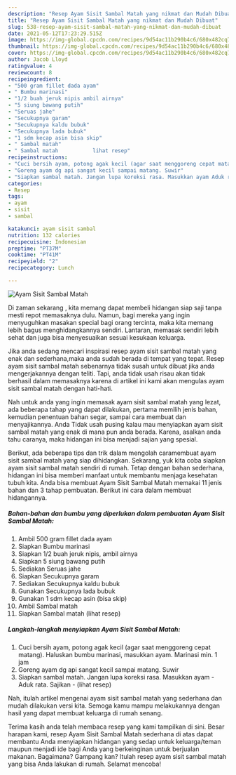 ```yaml
---
description: "Resep Ayam Sisit Sambal Matah yang nikmat dan Mudah Dibuat"
title: "Resep Ayam Sisit Sambal Matah yang nikmat dan Mudah Dibuat"
slug: 538-resep-ayam-sisit-sambal-matah-yang-nikmat-dan-mudah-dibuat
date: 2021-05-12T17:23:29.515Z
image: https://img-global.cpcdn.com/recipes/9d54ac11b290b4c6/680x482cq70/ayam-sisit-sambal-matah-foto-resep-utama.jpg
thumbnail: https://img-global.cpcdn.com/recipes/9d54ac11b290b4c6/680x482cq70/ayam-sisit-sambal-matah-foto-resep-utama.jpg
cover: https://img-global.cpcdn.com/recipes/9d54ac11b290b4c6/680x482cq70/ayam-sisit-sambal-matah-foto-resep-utama.jpg
author: Jacob Lloyd
ratingvalue: 4
reviewcount: 8
recipeingredient:
- "500 gram fillet dada ayam"
- " Bumbu marinasi"
- "1/2 buah jeruk nipis ambil airnya"
- "5 siung bawang putih"
- "Seruas jahe"
- "Secukupnya garam"
- "Secukupnya kaldu bubuk"
- "Secukupnya lada bubuk"
- "1 sdm kecap asin bisa skip"
- " Sambal matah"
- " Sambal matah           lihat resep"
recipeinstructions:
- "Cuci bersih ayam, potong agak kecil (agar saat menggoreng cepat matang). Haluskan bumbu marinasi, masukkan ayam. Marinasi min. 1 jam"
- "Goreng ayam dg api sangat kecil sampai matang. Suwir"
- "Siapkan sambal matah. Jangan lupa koreksi rasa. Masukkan ayam Aduk rata. Sajikan           (lihat resep)"
categories:
- Resep
tags:
- ayam
- sisit
- sambal

katakunci: ayam sisit sambal 
nutrition: 132 calories
recipecuisine: Indonesian
preptime: "PT37M"
cooktime: "PT41M"
recipeyield: "2"
recipecategory: Lunch

---
```



![Ayam Sisit Sambal Matah](https://img-global.cpcdn.com/recipes/9d54ac11b290b4c6/680x482cq70/ayam-sisit-sambal-matah-foto-resep-utama.jpg)

Di zaman  sekarang , kita memang dapat membeli hidangan siap saji tanpa mesti repot memasaknya dulu. Namun, bagi mereka yang ingin menyuguhkan masakan special bagi orang tercinta, maka kita memang lebih bagus menghidangkannya sendiri. Lantaran, memasak sendiri lebih sehat dan juga bisa menyesuaikan sesuai kesukaan keluarga.

Jika anda sedang mencari inspirasi resep ayam sisit sambal matah yang enak dan sederhana,maka anda sudah berada di tempat yang tepat. Resep ayam sisit sambal matah  sebenarnya tidak susah untuk dibuat jika anda mengerjakannya dengan teliti. Tapi, anda tidak usah risau akan tidak berhasil dalam memasaknya 
karena di artikel ini kami akan mengulas ayam sisit sambal matah dengan hati-hati.  



Nah untuk anda yang ingin memasak ayam sisit sambal matah yang lezat, ada beberapa tahap yang dapat dilakukan, pertama memilih jenis bahan, kemudian penentuan bahan segar, sampai cara membuat dan menyajikannya. Anda Tidak usah pusing kalau mau menyiapkan ayam sisit sambal matah yang enak di mana pun anda berada. Karena, asalkan anda  tahu caranya, maka hidangan ini bisa menjadi sajian yang spesial.

Berikut, ada beberapa tips dan trik dalam mengolah caramembuat ayam sisit sambal matah yang siap dihidangkan. Sekarang, yuk kita coba siapkan ayam sisit sambal matah sendiri di rumah. Tetap dengan bahan sederhana, hidangan ini bisa memberi manfaat untuk membantu menjaga kesehatan tubuh kita. Anda bisa membuat Ayam Sisit Sambal Matah memakai 11 jenis bahan dan 3 tahap pembuatan. Berikut ini cara dalam membuat hidangannya.

<!--inarticleads1-->

##### Bahan-bahan dan bumbu yang diperlukan dalam pembuatan Ayam Sisit Sambal Matah:

1. Ambil 500 gram fillet dada ayam
1. Siapkan  Bumbu marinasi
1. Siapkan 1/2 buah jeruk nipis, ambil airnya
1. Siapkan 5 siung bawang putih
1. Sediakan Seruas jahe
1. Siapkan Secukupnya garam
1. Sediakan Secukupnya kaldu bubuk
1. Gunakan Secukupnya lada bubuk
1. Gunakan 1 sdm kecap asin (bisa skip)
1. Ambil  Sambal matah
1. Siapkan  Sambal matah           (lihat resep)




<!--inarticleads2-->

##### Langkah-langkah menyiapkan Ayam Sisit Sambal Matah:

1. Cuci bersih ayam, potong agak kecil (agar saat menggoreng cepat matang). Haluskan bumbu marinasi, masukkan ayam. Marinasi min. 1 jam
1. Goreng ayam dg api sangat kecil sampai matang. Suwir
1. Siapkan sambal matah. Jangan lupa koreksi rasa. Masukkan ayam - Aduk rata. Sajikan -           (lihat resep)




Nah, itulah artikel mengenai  ayam sisit sambal matah  yang sederhana dan mudah dilakukan versi kita. Semoga kamu mampu melakukannya dengan hasil yang dapat membuat keluarga di rumah senang. 

Terima kasih anda telah membaca resep yang kami tampilkan di sini. Besar harapan kami, resep  Ayam Sisit Sambal Matah sederhana di atas dapat membantu Anda menyiapkan hidangan yang sedap untuk keluarga/teman maupun menjadi ide bagi Anda yang berkeinginan untuk berjualan makanan. Bagaimana? Gampang kan? Itulah resep ayam sisit sambal matah yang bisa Anda lakukan di rumah. Selamat mencoba!

